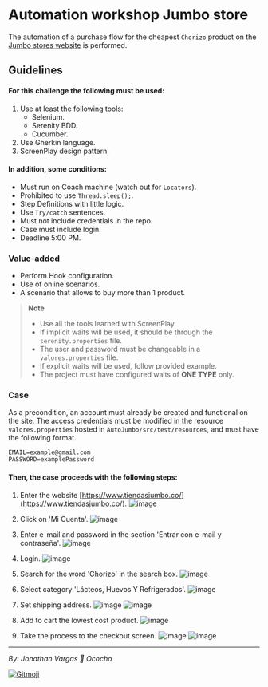 # Automation workshop Jumbo store

The automation of a purchase flow for the cheapest `Chorizo` product on
the [Jumbo stores website](https://www.tiendasjumbo.co/) is performed.

## Guidelines

#### For this challenge the following must be used:

1. Use at least the following tools:
    - Selenium.
    - Serenity BDD.
    - Cucumber.
2. Use Gherkin language.
3. ScreenPlay design pattern.

#### In addition, some conditions:

- Must run on Coach machine (watch out for `Locators`).
- Prohibited to use `Thread.sleep();`.
- Step Definitions with little logic.
- Use `Try/catch` sentences.
- Must not include credentials in the repo.
- Case must include login.
- Deadline 5:00 PM.

### Value-added

- Perform Hook configuration.
- Use of online scenarios.
- A scenario that allows to buy more than 1 product.

> **Note**
> - Use all the tools learned with ScreenPlay.
> - If implicit waits will be used, it should be through the `serenity.properties` file.
> - The user and password must be changeable in a `valores.properties` file.
> - If explicit waits will be used, follow provided example.
> - The project must have configured waits of **ONE TYPE** only.

### Case

As a precondition, an account must already be created and functional on the site. The access credentials must be
modified in the resource `valores.properties` hosted in `AutoJumbo/src/test/resources`, and must have the following
format.

```properties
EMAIL=example@gmail.com
PASSWORD=examplePassword
```

#### Then, the case proceeds with the following steps:

1. Enter the website [https://www.tiendasjumbo.co/](https://www.tiendasjumbo.co/).
![image](https://user-images.githubusercontent.com/70449743/228922617-9f92d023-6a87-4a72-ad48-93a4ff3b2979.png)

2. Click on 'Mi Cuenta'.
![image](https://user-images.githubusercontent.com/70449743/228922718-63396109-24ef-44e3-ba44-7bec7c85a263.png)

3. Enter e-mail and password in the section 'Entrar con e-mail y contraseña'.
![image](https://user-images.githubusercontent.com/70449743/228922895-262952f3-74dc-4532-92b4-43be2c069d80.png)

4. Login.
![image](https://user-images.githubusercontent.com/70449743/228923620-69b653fd-6f67-4421-8d8f-f8c1ec30b785.png)

5. Search for the word 'Chorizo' in the search box.
![image](https://user-images.githubusercontent.com/70449743/228923932-b494dd86-dc9d-4c9f-bd06-2aed8f0b2a27.png)

6. Select category 'Lácteos, Huevos Y Refrigerados'.
![image](https://user-images.githubusercontent.com/70449743/228924141-0860616e-e522-41c8-a68a-6991a960f7dc.png)

7. Set shipping address.
![image](https://user-images.githubusercontent.com/70449743/228924329-01ea71e0-fd05-4976-a0b3-2c5aa04a6a7a.png)
![image](https://user-images.githubusercontent.com/70449743/228924473-0ca4a0a7-8f67-4e5d-9877-710e6a157cba.png)

8. Add to cart the lowest cost product.
![image](https://user-images.githubusercontent.com/70449743/228924748-80ac1e95-a1e5-441b-8c45-a85639f4a04c.png)

9. Take the process to the checkout screen.
![image](https://user-images.githubusercontent.com/70449743/228924895-98717442-6709-4ab3-af44-e012228ef701.png)
![image](https://user-images.githubusercontent.com/70449743/228925436-060ccd50-b35c-4854-9997-ee6ec5e082e2.png)

- - -
*By: Jonathan Vargas 🐢 Ococho*

<a href="https://gitmoji.dev">
  <img
    src="https://img.shields.io/badge/gitmoji-%20😜%20😍-FFDD67.svg?style=flat-square"
    alt="Gitmoji"
  />
</a>
